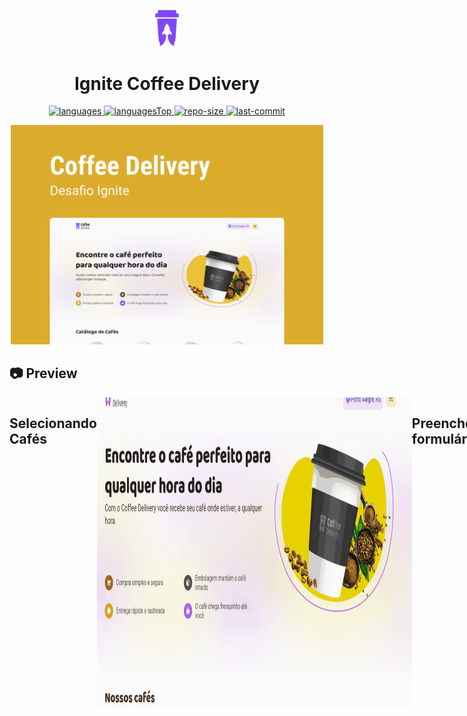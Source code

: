 <p align="center">
    <img src="public/logo.svg" width="40"  >
<p/>
<h1 align="center">
    Ignite Coffee Delivery
</h1>
<div align="center" width="500px"/>

  <a href="">
    <img src="https://img.shields.io/github/languages/count/franciniltonsoaresmenzes/event-platform.svg?color=00B37E" alt="languages" >
  </a>

  <a href="">
    <img src="https://img.shields.io/github/languages/top/franciniltonsoaresmenzes/event-platform.svg?color=00B37E" alt="languagesTop" >
  </a>

  <a href="">
    <img src="https://img.shields.io/github/repo-size/franciniltonsoaresmenzes/event-platform.svg?color=00B37E" alt="repo-size" >
  </a>

  <a href="">
    <img src="https://img.shields.io/github/last-commit/franciniltonsoaresmenzes/event-platform.svg?color=00B37E" alt="last-commit" >
  </a>
</div>
<p align="center">
  <img src="public/preview/Capa.png" width="500px">
 </p>
 <h2>📷 Preview </h2>
  <div style="display: flex; flex-direction: row;">
    <h2>Selecionando Cafés</h2>
    <img width="700" style="border-radius: 10px" height="auto" alt="Class-02" title="Class-02" src="public/preview/preview.gif" />
     <h2>Preenchendo formulários</h2>
    <img width="700" style="border-radius: 10px" height="auto" alt="Class-02" title="Class-02" src="public/preview/preview-shop.gif" />
  <div>
  <h3>Funcionalidades</h3>
  Ignite Coffee Delivery é uma aplicação educativa com funcionalidade como carrinho de compra, validação de formulário com React hook form e useContext para compartilhar funcionalidade  desenvolvida 
  a biblioteca React Js.
  
  <h2 id="usage" > 👷 Requisitos </h2>

Install git, node and yarn (or npm).

```bash
# Clone Repository
$ git clone https://github.com/franciniltonsoaresmenzes/coffee-delivery.git

# Go to server folder
$ cd coffee-delivery

# Install Dependencies

$ npm install

# Run Aplication

$ npm run dev

# Access localhost
http://localhost:5173
```


  
